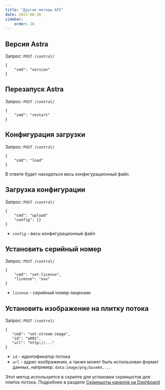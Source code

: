```yaml
---
title: "Другие методы API"
date: 2023-06-30
sidebar:
    order: 26
---
```


## Версия Astra[](https://help.cesbo.com/astra/admin-guide/api/other#astra-version)

Запрос: `POST /control/`

```
{
    "cmd": "version"
}
```

## Перезапуск Astra[](https://help.cesbo.com/astra/admin-guide/api/other#astra-restart)

Запрос: `POST /control/`

```
{
    "cmd": "restart"
}
```

## Конфигурация загрузки[](https://help.cesbo.com/astra/admin-guide/api/other#download-configuration)

Запрос: `POST /control/`

```
{
    "cmd": "load"
}
```

В ответе будет находиться весь конфигурационный файл.

## Загрузка конфигурации[](https://help.cesbo.com/astra/admin-guide/api/other#upload-configuration)

Запрос: `POST /control/`

```
{
    "cmd": "upload"
    "config": {}
}
```

- `config` - весь конфигурационный файл

## Установить серийный номер[](https://help.cesbo.com/astra/admin-guide/api/other#set-serial-number)

Запрос: `POST /control/`

```
{
    "cmd": "set-license",
    "license": "xxx"
}
```

- `license` - серийный номер лицензии

## Установить изображение на плитку потока[](https://help.cesbo.com/astra/admin-guide/api/other#set-image-to-the-stream-tile)

Запрос: `POST /control/`

```
{
   "cmd": "set-stream-image",
   "id": "a001",
   "url": "http://..."
}
```

- `id` - идентификатор потока
- `url` - адрес изображения, а также может быть использован формат данных, например: `data:image/png;base64,...`

Этот метод используется в скрипте для установки скриншотов для плиток потока. Подробнее в разделе [Скриншоты каналов на Dashboard](https://help.cesbo.com/astra/admin-guide/administration/mosaic)
